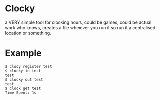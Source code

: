 # Clocky
a VERY simple tool for clocking hours, could be games, could be actual work who knows, creates a file wherever you run it so run it a centralised location or something.
# Example
```
$ clocy register test
$ clocky in test
test
$ clocky out test
test
$ clock get test
Time Spent: 1s
```
